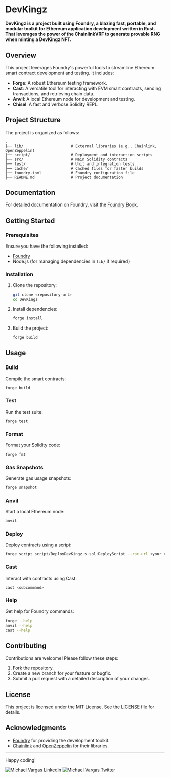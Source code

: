 # DevKingz

**DevKingz is a project built using Foundry, a blazing fast, portable, and modular toolkit for Ethereum application development written in Rust. That leverages the power of the ChainlinkVRF to generate provable RNG when minting a DevKingz NFT.**

## Overview

This project leverages Foundry's powerful tools to streamline Ethereum smart contract development and testing. It includes:

- **Forge**: A robust Ethereum testing framework.
- **Cast**: A versatile tool for interacting with EVM smart contracts, sending transactions, and retrieving chain data.
- **Anvil**: A local Ethereum node for development and testing.
- **Chisel**: A fast and verbose Solidity REPL.

## Project Structure

The project is organized as follows:

```
.
├── lib/                     # External libraries (e.g., Chainlink, OpenZeppelin)
├── script/                  # Deployment and interaction scripts
├── src/                     # Main Solidity contracts
├── test/                    # Unit and integration tests
├── cache/                   # Cached files for faster builds
├── foundry.toml             # Foundry configuration file
├── README.md                # Project documentation
```

## Documentation

For detailed documentation on Foundry, visit the [Foundry Book](https://book.getfoundry.sh/).

## Getting Started

### Prerequisites

Ensure you have the following installed:

- [Foundry](https://github.com/foundry-rs/foundry)
- Node.js (for managing dependencies in `lib/` if required)

### Installation

1. Clone the repository:
   ```bash
   git clone <repository-url>
   cd DevKingz
   ```

2. Install dependencies:
   ```bash
   forge install
   ```

3. Build the project:
   ```bash
   forge build
   ```

## Usage

### Build

Compile the smart contracts:
```bash
forge build
```

### Test

Run the test suite:
```bash
forge test
```

### Format

Format your Solidity code:
```bash
forge fmt
```

### Gas Snapshots

Generate gas usage snapshots:
```bash
forge snapshot
```

### Anvil

Start a local Ethereum node:
```bash
anvil
```

### Deploy

Deploy contracts using a script:
```bash
forge script script/DeployDevKingz.s.sol:DeployScript --rpc-url <your_rpc_url> --private-key <your_private_key>
```

### Cast

Interact with contracts using Cast:
```bash
cast <subcommand>
```

### Help

Get help for Foundry commands:
```bash
forge --help
anvil --help
cast --help
```

## Contributing

Contributions are welcome! Please follow these steps:

1. Fork the repository.
2. Create a new branch for your feature or bugfix.
3. Submit a pull request with a detailed description of your changes.

## License

This project is licensed under the MIT License. See the [LICENSE](LICENSE) file for details.

## Acknowledgments

- [Foundry](https://github.com/foundry-rs/foundry) for providing the development toolkit.
- [Chainlink](https://chain.link/) and [OpenZeppelin](https://openzeppelin.com/) for their libraries.

---
Happy coding!

[![Michael Vargas Linkedin](https://img.shields.io/badge/LinkedIn-0077B5?style=for-the-badge&logo=linkedin&logoColor=white)](https://www.linkedin.com/in/michael-vargas-a5b51b223/)
[![Michael Vargas Twitter](https://img.shields.io/badge/Twitter-1DA1F2?style=for-the-badge&logo=twitter&logoColor=white)](https://twitter.com/warlord_aztec)